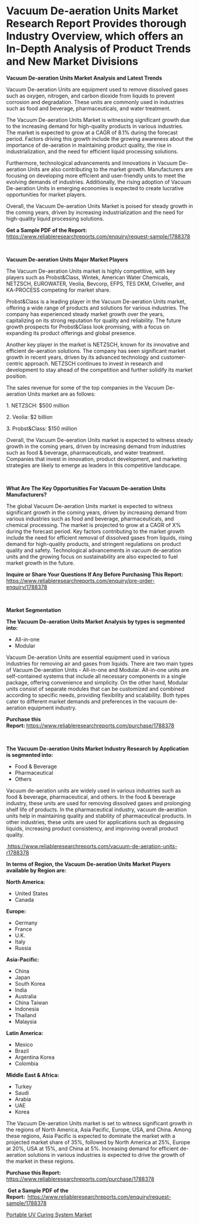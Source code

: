 <p><h1>Vacuum De-aeration Units Market Research Report Provides thorough Industry Overview, which offers an In-Depth Analysis of Product Trends and New Market Divisions</h1></p><p><strong>Vacuum De-aeration Units Market Analysis and Latest Trends</strong></p>
<p><p>Vacuum De-aeration Units are equipment used to remove dissolved gases such as oxygen, nitrogen, and carbon dioxide from liquids to prevent corrosion and degradation. These units are commonly used in industries such as food and beverage, pharmaceuticals, and water treatment.</p><p>The Vacuum De-aeration Units Market is witnessing significant growth due to the increasing demand for high-quality products in various industries. The market is expected to grow at a CAGR of 8.1% during the forecast period. Factors driving this growth include the growing awareness about the importance of de-aeration in maintaining product quality, the rise in industrialization, and the need for efficient liquid processing solutions.</p><p>Furthermore, technological advancements and innovations in Vacuum De-aeration Units are also contributing to the market growth. Manufacturers are focusing on developing more efficient and user-friendly units to meet the evolving demands of industries. Additionally, the rising adoption of Vacuum De-aeration Units in emerging economies is expected to create lucrative opportunities for market players.</p><p>Overall, the Vacuum De-aeration Units Market is poised for steady growth in the coming years, driven by increasing industrialization and the need for high-quality liquid processing solutions.</p></p>
<p><strong>Get a Sample PDF of the Report:&nbsp;</strong> <a href="https://www.reliableresearchreports.com/enquiry/request-sample/1788378">https://www.reliableresearchreports.com/enquiry/request-sample/1788378</a></p>
<p>&nbsp;</p>
<p><strong>Vacuum De-aeration Units Major Market Players</strong></p>
<p><p>The Vacuum De-aeration Units market is highly competitive, with key players such as Probst&Class, Wintek, American Water Chemicals, NETZSCH, EUROWATER, Veolia, Bevcorp, EFPS, TES DKM, Criveller, and KA-PROCESS competing for market share.</p><p>Probst&Class is a leading player in the Vacuum De-aeration Units market, offering a wide range of products and solutions for various industries. The company has experienced steady market growth over the years, capitalizing on its strong reputation for quality and reliability. The future growth prospects for Probst&Class look promising, with a focus on expanding its product offerings and global presence.</p><p>Another key player in the market is NETZSCH, known for its innovative and efficient de-aeration solutions. The company has seen significant market growth in recent years, driven by its advanced technology and customer-centric approach. NETZSCH continues to invest in research and development to stay ahead of the competition and further solidify its market position.</p><p>The sales revenue for some of the top companies in the Vacuum De-aeration Units market are as follows:</p><p>1. NETZSCH: $500 million</p><p>2. Veolia: $2 billion</p><p>3. Probst&Class: $150 million</p><p>Overall, the Vacuum De-aeration Units market is expected to witness steady growth in the coming years, driven by increasing demand from industries such as food & beverage, pharmaceuticals, and water treatment. Companies that invest in innovation, product development, and marketing strategies are likely to emerge as leaders in this competitive landscape.</p></p>
<p>&nbsp;</p>
<p><strong>What Are The Key Opportunities For Vacuum De-aeration Units Manufacturers?</strong></p>
<p><p>The global Vacuum De-aeration Units market is expected to witness significant growth in the coming years, driven by increasing demand from various industries such as food and beverage, pharmaceuticals, and chemical processing. The market is projected to grow at a CAGR of X% during the forecast period. Key factors contributing to the market growth include the need for efficient removal of dissolved gases from liquids, rising demand for high-quality products, and stringent regulations on product quality and safety. Technological advancements in vacuum de-aeration units and the growing focus on sustainability are also expected to fuel market growth in the future.</p></p>
<p><strong>Inquire or Share Your Questions If Any Before Purchasing This Report:</strong> <a href="https://www.reliableresearchreports.com/enquiry/pre-order-enquiry/1788378">https://www.reliableresearchreports.com/enquiry/pre-order-enquiry/1788378</a></p>
<p>&nbsp;</p>
<p><strong>Market Segmentation</strong></p>
<p><strong>The Vacuum De-aeration Units Market Analysis by types is segmented into:</strong></p>
<p><ul><li>All-in-one</li><li>Modular</li></ul></p>
<p><p>Vacuum De-aeration Units are essential equipment used in various industries for removing air and gases from liquids. There are two main types of Vacuum De-aeration Units - All-in-one and Modular. All-in-one units are self-contained systems that include all necessary components in a single package, offering convenience and simplicity. On the other hand, Modular units consist of separate modules that can be customized and combined according to specific needs, providing flexibility and scalability. Both types cater to different market demands and preferences in the vacuum de-aeration equipment industry.</p></p>
<p><strong>Purchase this Report:&nbsp;</strong><a href="https://www.reliableresearchreports.com/purchase/1788378">https://www.reliableresearchreports.com/purchase/1788378</a></p>
<p>&nbsp;</p>
<p><strong>The Vacuum De-aeration Units Market Industry Research by Application is segmented into:</strong></p>
<p><ul><li>Food & Beverage</li><li>Pharmaceutical</li><li>Others</li></ul></p>
<p><p>Vacuum de-aeration units are widely used in various industries such as food & beverage, pharmaceutical, and others. In the food & beverage industry, these units are used for removing dissolved gases and prolonging shelf life of products. In the pharmaceutical industry, vacuum de-aeration units help in maintaining quality and stability of pharmaceutical products. In other industries, these units are used for applications such as degassing liquids, increasing product consistency, and improving overall product quality.</p></p>
<p><a href="https://www.reliableresearchreports.com/vacuum-de-aeration-units-r1788378">&nbsp;https://www.reliableresearchreports.com/vacuum-de-aeration-units-r1788378</a></p>
<p><strong>In terms of Region, the Vacuum De-aeration Units Market Players available by Region are:</strong></p>
<p>
    <p> <strong> North America: </strong>
        <ul>
            <li>United States</li>
            <li>Canada</li>
        </ul>
        </p> 
    <p> <strong> Europe: </strong>
        <ul>
            <li>Germany</li>
            <li>France</li>
            <li>U.K.</li>
            <li>Italy</li>
            <li>Russia</li>
        </ul>
        </p> 
    <p> <strong> Asia-Pacific: </strong>
        <ul>
            <li>China</li>
            <li>Japan</li>
            <li>South Korea</li>
            <li>India</li>
            <li>Australia</li>
            <li>China Taiwan</li>
            <li>Indonesia</li>
            <li>Thailand</li>
            <li>Malaysia</li>
        </ul>
        </p> 
    <p> <strong> Latin America: </strong>
        <ul>
            <li>Mexico</li>
            <li>Brazil</li>
            <li>Argentina Korea</li>
            <li>Colombia</li>
        </ul>
        </p> 
    <p> <strong> Middle East & Africa: </strong>
        <ul>
            <li>Turkey</li>
            <li>Saudi</li>
            <li>Arabia</li>
            <li>UAE</li>
            <li>Korea</li>
        </ul>
    </p>
    </p>
<p><p>The Vacuum De-aeration Units market is set to witness significant growth in the regions of North America, Asia Pacific, Europe, USA, and China. Among these regions, Asia Pacific is expected to dominate the market with a projected market share of 35%, followed by North America at 25%, Europe at 20%, USA at 15%, and China at 5%. Increasing demand for efficient de-aeration solutions in various industries is expected to drive the growth of the market in these regions.</p></p>
<p><strong>Purchase this Report: </strong><a href="https://www.reliableresearchreports.com/purchase/1788378">https://www.reliableresearchreports.com/purchase/1788378</a></p>
<p>&nbsp;<strong>Get a Sample PDF of the Report:&nbsp;&nbsp;</strong><a href="https://www.reliableresearchreports.com/enquiry/request-sample/1788378">https://www.reliableresearchreports.com/enquiry/request-sample/1788378</a></p>
<p><strong></strong></p>
<p><p><a href="https://github.com/sajonf007/Market-Research-Report-List-1/blob/main/portable-uv-curing-system-market.md">Portable UV Curing System Market</a></p></p>